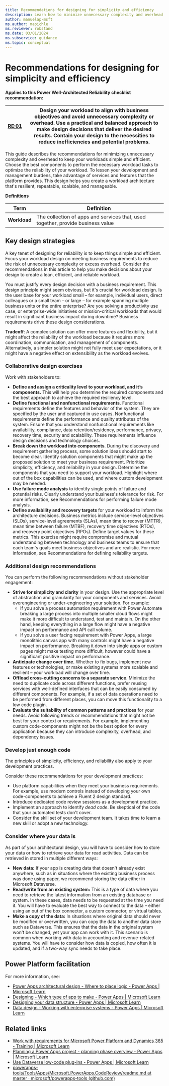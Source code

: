 ```yaml
---
title: Recommendations for designing for simplicity and efficiency
description: Learn how to minimize unnecessary complexity and overhead by keeping your workloads simple and efficient. 
author: manuelap-msft
ms.author: mapichle
ms.reviewer: robstand
ms.date: 03/01/2024
ms.subservice: guidance
ms.topic: conceptual
---
```


# Recommendations for designing for simplicity and efficiency

**Applies to this Power Well-Architected Reliability checklist recommendation:**

|[RE:01](checklist.md)| Design your workload to align with business objectives and avoid unnecessary complexity or overhead. Use a practical and balanced approach to make design decisions that deliver the desired results. Contain your design to the necessities to reduce inefficiencies and potential problems. |
|---|---|

This guide describes the recommendations for minimizing unnecessary complexity and overhead to keep your workloads simple and efficient. Choose the best components to perform the necessary workload tasks to optimize the reliability of your workload. To lessen your development and management burdens, take advantage of services and features that the platform provides. This design helps you create a workload architecture that's resilient, repeatable, scalable, and manageable.

**Definitions**

| **Term** | **Definition** |
|---|---|
| **Workload** | The collection of apps and services that, used together, provide business value |

## Key design strategies

A key tenet of designing for reliability is to keep things simple and efficient. Focus your workload design on meeting business requirements to reduce the risk of unnecessary complexity or excess overhead. Consider the recommendations in this article to help you make decisions about your design to create a lean, efficient, and reliable workload. 

You must justify every design decision with a business requirement. This design principle might seem obvious, but it's crucial for workload design. Is the user base for your workload small – for example, individual users, direct colleagues or a small team – or large – for example spanning multiple business units or the entire enterprise? Are you solving a productivity use case, or enterprise-wide initiatives or mission-critical workloads that would result in significant business impact during downtime? Business requirements drive these design considerations.

**Tradeoff**: A complex solution can offer more features and flexibility, but it might affect the reliability of the workload because it requires more coordination, communication, and management of components. Alternatively, a simpler solution might not fully meet user expectations, or it might have a negative effect on extensibility as the workload evolves.

### Collaborative design exercises

Work with stakeholders to:

- **Define and assign a criticality level to your workload, and** **it’s components.** This will help you determine the required components and the best approach to achieve the required resiliency level.
- **Define functional and nonfunctional requirements**. Functional requirements define the features and behavior of the system. They are specified by the user and captured in use cases. Nonfunctional requirements define the performance and quality attributes of the system. Ensure that you understand nonfunctional requirements like availability, compliance, data retention/residency, performance, privacy, recovery time, security and scalability. These requirements influence design decisions and technology choices.
- **Break down the workload into components**. During the discovery and requirement gathering process, some solution ideas should start to become clear. Identify solution components that might make up the proposed solution to meet your business requirement. Prioritize simplicity, efficiency, and reliability in your design. Determine the components that you need to support your workload. Highlight where out of the box capabilities can be used, and where custom development may be needed. 
- **Use failure mode analysis** to identify single points of failure and potential risks. Clearly understand your business's tolerance for risk. For more information, see Recommendations for performing failure mode analysis.
- **Define availability and recovery targets** for your workload to inform the architecture decisions. Business metrics include service-level objectives (SLOs), service-level agreements (SLAs), mean time to recover (MTTR), mean time between failure (MTBF), recovery time objectives (RTOs), and recovery point objectives (RPOs). Define target values for these metrics. This exercise might require compromise and mutual understanding between technology and business teams to ensure that each team's goals meet business objectives and are realistic. For more information, see Recommendations for defining reliability targets.

### Additional design recommendations

You can perform the following recommendations without stakeholder engagement:

- **Strive for simplicity and clarity** in your design. Use the appropriate level of abstraction and granularity for your components and services. Avoid overengineering or under-engineering your solution. For example:
  - If you solve a process automation requirement with Power Automate breaking a large process into multiple smaller cloud flows might make it more difficult to understand, test and maintain. On the other hand, keeping everything in a large flow might have a negative impact on performance and API call volume. 
  - If you solve a user facing requirement with Power Apps, a large monolithic canvas app with many controls might have a negative impact on performance. Breaking it down into single apps or custom pages might make testing more difficult, however could have a significant positive impact on performance. 
- **Anticipate change over time.** Whether to fix bugs, implement new features or technologies, or make existing systems more scalable and resilient – your workload will change over time. 
- **Offload cross-cutting concerns to a separate service**. Minimize the need to duplicate code across different functions, prefer reusing services with well-defined interfaces that can be easily consumed by different components. For example, if a set of data operations need to be performed from different places, you can move this functionality to a low code plugin. 
- **Evaluate the suitability of common patterns and practices** for your needs. Avoid following trends or recommendations that might not be best for your context or requirements. For example, implementing custom code-components might not be the best option for every application because they can introduce complexity, overhead, and dependency issues.

### Develop just enough code

The principles of simplicity, efficiency, and reliability also apply to your development practices. 

Consider these recommendations for your development practices:

- Use platform capabilities when they meet your business requirements. For example, use modern controls instead of developing your own code-components to achieve a Fluent 2 design standard. 
- Introduce dedicated code review sessions as a development practice.
- Implement an approach to identify _dead code_. Be skeptical of the code that your automated tests don't cover.
- Consider the skill set of your development team. It takes time to learn a new skill or adopt a new technology.

### Consider where your data is

As part of your architectural design, you will have to consider how to store your data or how to retrieve your data for read activities. Data can be retrieved in stored in multiple different ways:

- **New data:** If your app is creating data that doesn't already exist anywhere, such as in situations where the existing business process was done using paper, we recommend storing the data either in Microsoft Dataverse.
- **Read/write from an existing system:** This is a type of data where you need to retrieve the latest information from an existing database or system. In these cases, data needs to be requested at the time you need it. You will have to evaluate the best way to connect to the data – either using an out of the box connector, a custom connector, or virtual tables. 
- **Make a copy of the data:** In situations where original data should never be modified or overwritten, you can copy the data to another data store such as Dataverse. This ensures that the data in the original system won't be changed, yet your app can work with it. This scenario is common when working with data in accounting and revenue-related systems. You will have to consider how data is copied, how often it is updated, and if a two-way sync needs to take place.

## Power Platform facilitation

For more information, see:

- [Power Apps architectural design - Where to place logic - Power Apps | Microsoft Learn](https://learn.microsoft.com/en-us/power-apps/guidance/planning/logic)
- [Designing - Which type of app to make - Power Apps | Microsoft Learn](https://learn.microsoft.com/en-us/power-apps/guidance/planning/app-type)
- [Designing your data structure - Power Apps | Microsoft Learn](https://learn.microsoft.com/en-us/power-apps/guidance/planning/data-modeling)
- [Data design - Working with enterprise systems - Power Apps | Microsoft Learn](https://learn.microsoft.com/en-us/power-apps/guidance/planning/enterprise-systems)

## Related links

- [Work with requirements for Microsoft Power Platform and Dynamics 365 - Training | Microsoft Learn](https://learn.microsoft.com/en-us/training/modules/work-with-requirements/)
- [Planning a Power Apps project - planning phase overview - Power Apps | Microsoft Learn](https://learn.microsoft.com/en-us/power-apps/guidance/planning/planning-phase)
- [Use Dataverse low-code plug-ins - Power Apps | Microsoft Learn](https://learn.microsoft.com/en-us/power-apps/maker/data-platform/low-code-plug-ins?tabs=instant)
- [powerapps-tools/Tools/Apps/Microsoft.PowerApps.CodeReview/readme.md at master · microsoft/powerapps-tools (github.com)](https://github.com/microsoft/powerapps-tools/blob/master/Tools/Apps/Microsoft.PowerApps.CodeReview/readme.md)

